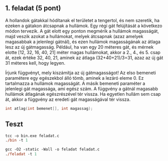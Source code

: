## 1. feladat (5 pont)
A hollandok gátakkal hódítanak el területet a tengertol, és nem szeretik, ha ezeken a gátakon átcsapnak
a hullámok. Egy régi gát felújítását a következo módon tervezik. A gát elott egy ponton megmérik a
hullámok magasságát, majd veszik azokat a hullámokat, melyek átcsapnak (azaz amelyek magasabbak a
jelenlegi gátnál), és ezen hullámok magasságának az átlaga lesz az új gátmagasság. Például, ha van egy
20 méteres gát, és mérnek elotte [12, 32, 16, 40, 21] méter magas hullámokat, akkor a 2., 4., és 5. csap át, ezek értéke 32, 40, 21, aminek az átlaga (32+40+21)/3=31, azaz az új gát 31 méteres kell, hogy legyen.

Írjunk függvényt, mely kiszámítja az új gátmagasságot! Az elso bemeneti paramétere egy egészekbol
álló tömb, aminek a lezáró eleme 0. Ez tartalmazza a hullámok magasságát. A másik bemeneti paraméter a
jelenlegi gát magassága, ami egész szám. A függvény a gátnál magasabb hullámok átlagának egészrészével
tér vissza. Ha egyetlen hullám sem csap át, akkor a függvény az eredeti gát magasságával tér vissza.

```c
int atlag(int bemenet[], int magassag);
```

## Teszt
```ps
tcc -o bin.exe feladat.c
./bin -t 1
```
```ps
gcc -O2 -static -Wall -o feladat feladat.c
./feladat -t 1
```